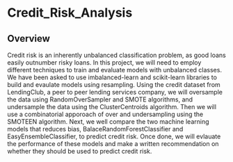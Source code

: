 # Credit_Risk_Analysis

## Overview 

Credit risk is an inherently unbalanced classification problem, as good loans easily outnumber risky loans.  In this project, we will need to employ different techniques to train and evaluate models with unbalanced classes.  We have been asked to use imbalanced-learn and scikit-learn libraries to build and evaulate models using resampling.  Using the credit dataset from LendingClub, a peer to peer lending services company, we will oversample the data using RandomOverSampler and SMOTE algorithms, and undersample the data using the ClusterCentroids algorithm. Then we will use a combinatorial apporoach of over and undersampling using the SMOTEEN algorithm. Next, we well compare the two machine learning models that reduces bias, BalaceRandomForestClassifier and EasyEnsembleClassifier, to predict credit risk.  Once done, we will evlauate the performance of these models and make a written recommendation on whether they should be used to predict credit risk. 